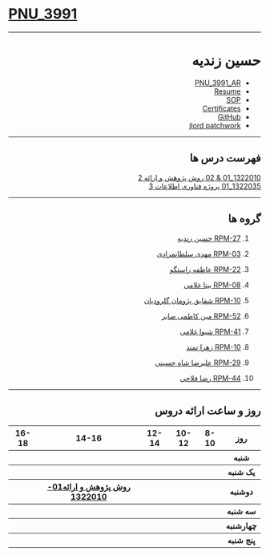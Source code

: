 # [PNU_3991](https://github.com/AliRazavi-edu/PNU_3991#TOC)

<div dir="rtl">
     
---------

# حسین زندیه
- [PNU_3991_AR](https://github.com/hosseinzandieh/PNU_3991_AR)
- [Resume](https://hosseinzandieh.github.io/) 
- [SOP](https://hosseinzandieh.github.io/sop/)
- [Certificates](https://github.com/hosseinzandieh/PNU_3991_AR/blob/main/js.jpg)
- [GitHub](https://github.com/hosseinzandieh)
- [jlord patchwork](https://github.com/hosseinzandieh/PNU_3991_AR/blob/main/jlord.PNG)
------------------
## فهرست درس ها  

[ 1322010_01 & 02 روش پژوهش و ارائه 2 ](https://github.com/hosseinzandieh/PNU_3991_AR/tree/main/ResearchAndPresentationMethods)
<br>
[ 1322035_01 پروژه فناوري اطلاعات 3 ](https://github.com/hosseinzandieh/PNU_3991_AR/tree/main/Project)

--------------
## گروه ها

 1. [ RPM-27 حسین زندیه](https://github.com/AliRazavi-edu/PNU_3991/tree/master/_BSc/ResearchAndPresentationMethods/1322010_01/27_%D8%AD%D8%B3%D9%8A%D9%86%20%D8%B2%D9%86%D8%AF%D9%8A%D9%87)

 1. [ RPM-03 مهدی سلطانمرادی](https://github.com/AliRazavi-edu/PNU_3991/tree/master/_BSc/ResearchAndPresentationMethods/1115133_01/03_%D9%85%D9%87%D8%AF%D9%8A%20%D8%B3%D9%84%D8%B7%D8%A7%D9%86%20%D9%85%D8%B1%D8%A7%D8%AF%D9%8A)
 
 1. [ RPM-22 عاظفه راستگو](https://github.com/AliRazavi-edu/PNU_3991/tree/master/_BSc/ResearchAndPresentationMethods/1322010_02/22_%D8%B9%D8%A7%D8%B7%D9%81%D9%87%20%D8%B1%D8%A7%D8%B3%D8%AA%DA%AF%D9%88)
 
 1. [ RPM-08  بیتا غلامی](https://github.com/AliRazavi-edu/PNU_3991/tree/master/_BSc/ResearchAndPresentationMethods/1115133_01/08_%D8%A8%D9%8A%20%D8%AA%D8%A7%20%D8%BA%D9%81%D8%A7%D8%B1%D9%8A)
 
 1. [ RPM-10   شقایق پژومان گلرودیان](https://github.com/AliRazavi-edu/PNU_3991/tree/master/_BSc/ResearchAndPresentationMethods/1322010_02/10_%D8%B4%D9%82%D8%A7%D9%8A%D9%82%20%D9%BE%DA%98%D9%88%D9%85%D8%A7%D9%86%20%DA%AF%D9%84%D8%B1%D9%88%D8%B1%D8%AF%D9%8A%D8%A7%D9%86)
 
1. [ RPM-52  مین کاظمی صابر ](https://github.com/AliRazavi-edu/PNU_3991/tree/master/_BSc/ResearchAndPresentationMethods/1322010_02/52_%D9%85%D8%AA%D9%8A%D9%86%20%D9%83%D8%A7%D8%B8%D9%85%D9%8A%20%D8%B5%D8%A7%D8%A8%D8%B1)

 1. [ RPM-41 شیوا غلامی](https://github.com/AliRazavi-edu/PNU_3991/tree/master/_BSc/ResearchAndPresentationMethods/1322010_02/41_%D8%B4%D9%8A%D9%88%D8%A7%20%D8%BA%D9%84%D8%A7%D9%85%D9%8A%20%D9%85%D9%86%D8%B5%D9%88%D8%B1)
 
 1. [ RPM-10  زهرا تمند](https://github.com/AliRazavi-edu/PNU_3991/tree/master/_BSc/ResearchAndPresentationMethods/1322010_01/10_%D8%B2%D9%87%D8%B1%D8%A7%20%D8%AA%D9%85%D9%86%D8%AF)
 
 1. [  RPM-29  علیرضا شاه حسینی](https://github.com/AliRazavi-edu/PNU_3991/tree/master/_BSc/ResearchAndPresentationMethods/1322010_02/29_%D8%B9%D9%84%D9%8A%D8%B1%D8%B6%D8%A7%20%D8%B4%D8%A7%D9%87%20%D8%AD%D8%B3%D9%8A%D9%86%D9%8A)
 
 1. [ RPM-44  رضا فلاحی](https://github.com/AliRazavi-edu/PNU_3991/tree/master/_BSc/ResearchAndPresentationMethods/1322010_02/44_%D8%B1%D8%B6%D8%A7%20%D9%81%D9%84%D8%A7%D8%AD%D9%8A)
  
--------------

## روز و ساعت ارائه دروس
<div dir="ltr">
<table style="width:100%">
  <tr>
    <th >16-18</th>
    <th >14-16</th>
    <th >12-14</th>
    <th>10-12</th>
    <th>8-10</th>
    <th>روز</th>
  </tr>
  <tr>
    <th ><a </a></th>
    <th ><a  </a></th>
    <th ><a ></a></th>
    <th></th>
    <th></th>
    <th>شنبه</th>
  </tr>
   <tr>
    <th ></th>
    <th ></th>
    <th></th>
    <th></th>
    <th ></th>
    <th>یک شنبه</th>
  </tr>
   <tr>
     <th ><a ></a> </th>
     <th ><a  href="https://github.com/AliRazavi-edu/PNU_3991/tree/master/_BSc/ResearchAndPresentationMethods#TOC">روش پژوهش و ارائه01-1322010</a></th>
     <th><a ></a></th>
     <th><a ></a></th>
    <th ></th>   
    <th>دوشنبه</th>
  </tr>
   <tr>
    <th ></th>
    <th ></th>
    <th></th>
    <th></th>
    <th ></th>
    <th>سه شنبه</th>
  </tr>
   <tr>
    <th ></th>
    <th ></th>
    <th></th>
    <th></th>
     <th ><a></a></th>
    <th>چهارشنبه</th>
  </tr>
   <tr>
    <th ></th>
     <th ><a ></a></th>
     <th ><a ></a></th>
     <th><a ></a></th>
    <th><a></a></th>
    <th>پنج شنبه</th>
  </tr>
</table>
</div>
